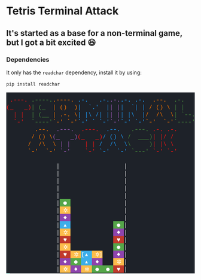 # Tetris Terminal Attack
## It's started as a base for a non-terminal game, but I got a bit excited :laughing:

### Dependencies
It only has the `readchar` dependency, install it by using:
```sh
pip install readchar
```


![](./docs/game.gif)

